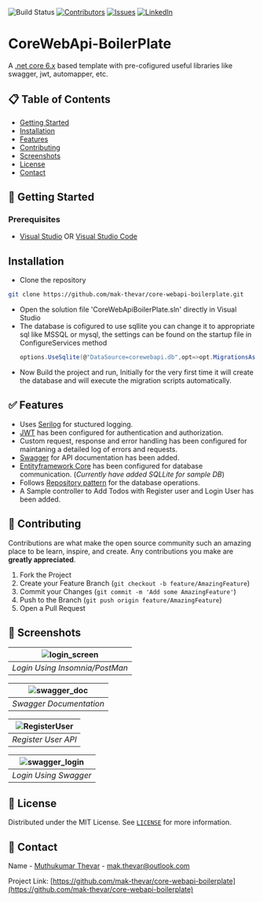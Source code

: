 ![Build Status](https://github.com/mak-thevar/core-webapi-boilerplate/actions/workflows/dotnet.yml/badge.svg)
[![Contributors][contributors-shield]][contributors-url]
[![Issues][issues-shield]][issues-url]
[![LinkedIn][linkedin-shield]][linkedin-url]

# CoreWebApi-BoilerPlate
A [.net core 6.x](https://dotnet.microsoft.com/en-us/download/dotnet/6.0) based template with pre-cofigured useful libraries like swagger, jwt, automapper, etc.

## 📋 Table of Contents 
* [Getting Started](#-getting-started)
* [Installation](#-installation)
* [Features](#-features)
* [Contributing](#-contributing)
* [Screenshots](#-screenshots)
* [License](#-license)
* [Contact](#-contact)



## 🏁 Getting Started
### Prerequisites
- [Visual Studio](https://visualstudio.microsoft.com/) OR [Visual Studio Code](https://code.visualstudio.com/)


## Installation

- Clone the repository
```sh
git clone https://github.com/mak-thevar/core-webapi-boilerplate.git
```
- Open the solution file 'CoreWebApiBoilerPlate.sln' directly in Visual Studio
- The database is cofigured to use sqllite you can change it to appropriate sql like MSSQL or mysql, the settings can be found on the startup file in ConfigureServices method
  ```cs
  options.UseSqlite(@"DataSource=corewebapi.db",opt=>opt.MigrationsAssembly(Assembly.GetExecutingAssembly().FullName));
  ```
- Now Build the project and run, Initially for the very first time it will create the database and will execute the migration scripts automatically.



## ✅ Features
- Uses [Serilog](https://serilog.net/) for stuctured logging.
- [JWT](https://jwt.io/) has been configured for authentication and authorization.
- Custom request, response and error handling has been configured for maintaning a detailed log of errors and requests.
- [Swagger](https://swagger.io/) for API documentation has been added.
- [Entityframework Core](https://docs.microsoft.com/en-us/ef/core/) has been configured for database communication. (_Currently have added SQLLite for sample DB_)
- Follows [Repository pattern](https://deviq.com/repository-pattern/) for the database operations.
- A Sample controller to Add Todos with Register user and Login User has been added.

## 🔘 Contributing

Contributions are what make the open source community such an amazing place to be learn, inspire, and create. Any contributions you make are **greatly appreciated**.

1. Fork the Project
2. Create your Feature Branch (`git checkout -b feature/AmazingFeature`)
3. Commit your Changes (`git commit -m 'Add some AmazingFeature'`)
4. Push to the Branch (`git push origin feature/AmazingFeature`)
5. Open a Pull Request


## 📸 Screenshots
| ![login_screen](https://user-images.githubusercontent.com/40656217/154900109-e8129bfb-b9aa-4091-afc8-621eefe943b8.gif) | 
|:--:| 
| *Login Using Insomnia/PostMan* |

| ![swagger_doc](https://user-images.githubusercontent.com/40656217/154900119-48cdd956-efb3-4b3e-bade-c68566a87a55.gif) | 
|:--:| 
| *Swagger Documentation* |

| ![RegisterUser](https://user-images.githubusercontent.com/40656217/154904538-959a585e-f1ab-4dbb-8d0b-46f7b4e0bcbd.gif) | 
|:--:| 
| *Register User API* |

| ![swagger_login](https://user-images.githubusercontent.com/40656217/154900137-8146dd6e-862e-4b0f-ab42-77272959da84.gif) | 
|:--:| 
| *Login Using Swagger* |



<!-- LICENSE -->
## 🎫 License

Distributed under the MIT License. See [`LICENSE`](https://github.com/mak-thevar/core-webapi-boilerplate/blob/master/LICENSE) for more information.

<!-- CONTACT -->
## 📱 Contact

Name - [Muthukumar Thevar](#) - mak.thevar@outlook.com

Project Link: [https://github.com/mak-thevar/core-webapi-boilerplate](https://github.com/mak-thevar/core-webapi-boilerplate)


[contributors-shield]: https://img.shields.io/github/contributors/mak-thevar/core-webapi-boilerplate.svg?style=flat-square
[contributors-url]: https://github.com/mak-thevar/core-webapi-boilerplate/graphs/contributors

[issues-shield]: https://img.shields.io/github/issues/mak-thevar/core-webapi-boilerplate.svg?style=flat-square
[issues-url]: https://github.com/mak-thevar/core-webapi-boilerplate/issues
[linkedin-shield]: https://img.shields.io/badge/-LinkedIn-black.svg?style=flat-square&logo=linkedin&colorB=555
[linkedin-url]: https://www.linkedin.com/in/mak11/
